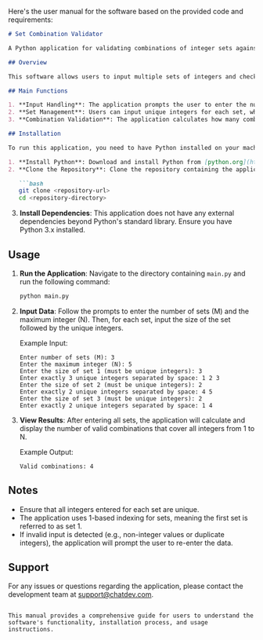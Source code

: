 Here's the user manual for the software based on the provided code and requirements:

```markdown
# Set Combination Validator

A Python application for validating combinations of integer sets against a specified range.

## Overview

This software allows users to input multiple sets of integers and checks how many combinations of these sets can cover all integers from 1 to N. It utilizes bit manipulation to efficiently generate and evaluate all possible combinations of the provided sets.

## Main Functions

1. **Input Handling**: The application prompts the user to enter the number of sets (M) and the maximum integer (N) to be covered.
2. **Set Management**: Users can input unique integers for each set, which are stored and managed by the application.
3. **Combination Validation**: The application calculates how many combinations of the sets can cover all integers from 1 to N and outputs the result.

## Installation

To run this application, you need to have Python installed on your machine. Follow these steps to set up the environment:

1. **Install Python**: Download and install Python from [python.org](https://www.python.org/downloads/).
2. **Clone the Repository**: Clone the repository containing the application code.

   ```bash
   git clone <repository-url>
   cd <repository-directory>
   ```

3. **Install Dependencies**: This application does not have any external dependencies beyond Python's standard library. Ensure you have Python 3.x installed.

## Usage

1. **Run the Application**: Navigate to the directory containing `main.py` and run the following command:

   ```bash
   python main.py
   ```

2. **Input Data**: Follow the prompts to enter the number of sets (M) and the maximum integer (N). Then, for each set, input the size of the set followed by the unique integers.

   Example Input:
   ```
   Enter number of sets (M): 3
   Enter the maximum integer (N): 5
   Enter the size of set 1 (must be unique integers): 3
   Enter exactly 3 unique integers separated by space: 1 2 3
   Enter the size of set 2 (must be unique integers): 2
   Enter exactly 2 unique integers separated by space: 4 5
   Enter the size of set 3 (must be unique integers): 2
   Enter exactly 2 unique integers separated by space: 1 4
   ```

3. **View Results**: After entering all sets, the application will calculate and display the number of valid combinations that cover all integers from 1 to N.

   Example Output:
   ```
   Valid combinations: 4
   ```

## Notes

- Ensure that all integers entered for each set are unique.
- The application uses 1-based indexing for sets, meaning the first set is referred to as set 1.
- If invalid input is detected (e.g., non-integer values or duplicate integers), the application will prompt the user to re-enter the data.

## Support

For any issues or questions regarding the application, please contact the development team at [support@chatdev.com](mailto:support@chatdev.com).

```

This manual provides a comprehensive guide for users to understand the software's functionality, installation process, and usage instructions.